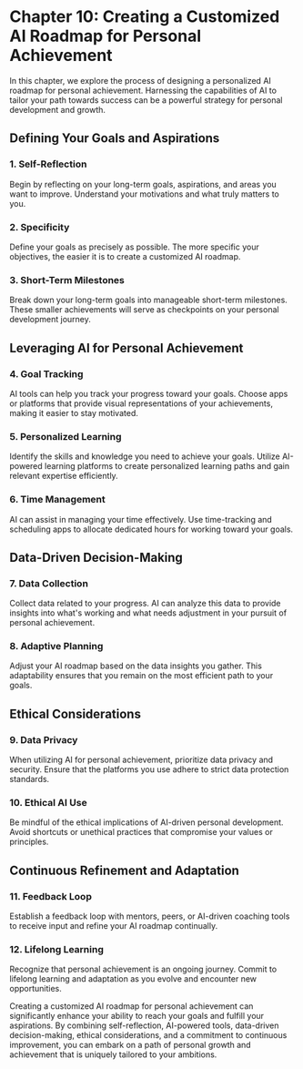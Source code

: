 Chapter 10: Creating a Customized AI Roadmap for Personal Achievement
=====================================================================

In this chapter, we explore the process of designing a personalized AI roadmap for personal achievement. Harnessing the capabilities of AI to tailor your path towards success can be a powerful strategy for personal development and growth.

Defining Your Goals and Aspirations
-----------------------------------

### **1. Self-Reflection**

Begin by reflecting on your long-term goals, aspirations, and areas you want to improve. Understand your motivations and what truly matters to you.

### **2. Specificity**

Define your goals as precisely as possible. The more specific your objectives, the easier it is to create a customized AI roadmap.

### **3. Short-Term Milestones**

Break down your long-term goals into manageable short-term milestones. These smaller achievements will serve as checkpoints on your personal development journey.

Leveraging AI for Personal Achievement
--------------------------------------

### **4. Goal Tracking**

AI tools can help you track your progress toward your goals. Choose apps or platforms that provide visual representations of your achievements, making it easier to stay motivated.

### **5. Personalized Learning**

Identify the skills and knowledge you need to achieve your goals. Utilize AI-powered learning platforms to create personalized learning paths and gain relevant expertise efficiently.

### **6. Time Management**

AI can assist in managing your time effectively. Use time-tracking and scheduling apps to allocate dedicated hours for working toward your goals.

Data-Driven Decision-Making
---------------------------

### **7. Data Collection**

Collect data related to your progress. AI can analyze this data to provide insights into what's working and what needs adjustment in your pursuit of personal achievement.

### **8. Adaptive Planning**

Adjust your AI roadmap based on the data insights you gather. This adaptability ensures that you remain on the most efficient path to your goals.

Ethical Considerations
----------------------

### **9. Data Privacy**

When utilizing AI for personal achievement, prioritize data privacy and security. Ensure that the platforms you use adhere to strict data protection standards.

### **10. Ethical AI Use**

Be mindful of the ethical implications of AI-driven personal development. Avoid shortcuts or unethical practices that compromise your values or principles.

Continuous Refinement and Adaptation
------------------------------------

### **11. Feedback Loop**

Establish a feedback loop with mentors, peers, or AI-driven coaching tools to receive input and refine your AI roadmap continually.

### **12. Lifelong Learning**

Recognize that personal achievement is an ongoing journey. Commit to lifelong learning and adaptation as you evolve and encounter new opportunities.

Creating a customized AI roadmap for personal achievement can significantly enhance your ability to reach your goals and fulfill your aspirations. By combining self-reflection, AI-powered tools, data-driven decision-making, ethical considerations, and a commitment to continuous improvement, you can embark on a path of personal growth and achievement that is uniquely tailored to your ambitions.
